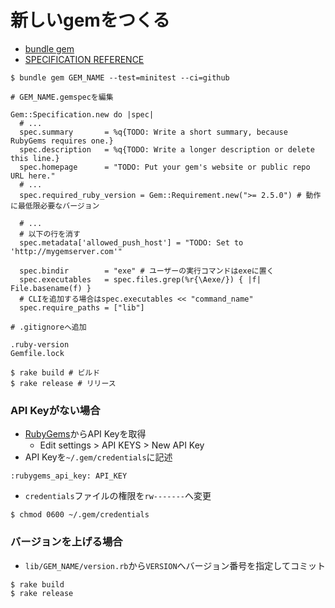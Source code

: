 # 新しいgemをつくる
- [bundle gem](https://bundler.io/man/bundle-gem.1.html)
- [SPECIFICATION REFERENCE](https://guides.rubygems.org/specification-reference/)

```
$ bundle gem GEM_NAME --test=minitest --ci=github
```

```
# GEM_NAME.gemspecを編集

Gem::Specification.new do |spec|
  # ...
  spec.summary       = %q{TODO: Write a short summary, because RubyGems requires one.}
  spec.description   = %q{TODO: Write a longer description or delete this line.}
  spec.homepage      = "TODO: Put your gem's website or public repo URL here."
  # ...
  spec.required_ruby_version = Gem::Requirement.new(">= 2.5.0") # 動作に最低限必要なバージョン

  # ...
  # 以下の行を消す
  spec.metadata['allowed_push_host'] = "TODO: Set to 'http://mygemserver.com'"

  spec.bindir        = "exe" # ユーザーの実行コマンドはexeに置く
  spec.executables   = spec.files.grep(%r{\Aexe/}) { |f| File.basename(f) }
  # CLIを追加する場合はspec.executables << "command_name"
  spec.require_paths = ["lib"]
```

```
# .gitignoreへ追加

.ruby-version
Gemfile.lock
```

```
$ rake build # ビルド
$ rake release # リリース
```

### API Keyがない場合
- [RubyGems](https://rubygems.org)からAPI Keyを取得
  - Edit settings > API KEYS > New API Key
- API Keyを`~/.gem/credentials`に記述
```
:rubygems_api_key: API_KEY
```

- `credentials`ファイルの権限を`rw-------`へ変更
```
$ chmod 0600 ~/.gem/credentials
```

### バージョンを上げる場合
- `lib/GEM_NAME/version.rb`から`VERSION`へバージョン番号を指定してコミット

```
$ rake build
$ rake release
```
